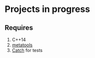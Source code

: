 # Projects in progress

## Requires

1. C++14
2. [metatools](https://github.com/thecppzoo/metatools)
2. [Catch](https://github.com/philsquared/Catch) for tests 
